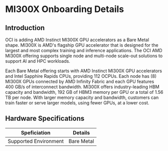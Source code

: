 # MI300X Onboarding	Details

## Introduction
OCI is adding AMD Instinct MI300X GPU accelerators as a Bare Metal shape. MI300X is AMD's flagship GPU accelerator that is designed for the largest and most complex training and inference applications. The OCI AMD MI300X offering supports single node and multi-node scale-out solutions to support Al and HPC workloads.

Each Bare Metal offering starts with AMD Instinct MI300X GPU accelerators and Intel Sapphire Rapids CPUs, providing 112 OCPUs. Each node has (8) MI300X GPUs connected by AMD Infinity Fabric and each GPU features 400 GB/s of interconnect bandwidth. MI300X offers industry-leading HBM capacity and bandwidth, 192 GB of HBM3 memory per GPU or a total of 1.56 TB per node. With larger memory capacity and bandwidth, customers can train faster or serve larger models, using fewer GPUs, at a lower cost.

## Hardware Specifications


|          Speficiation          |           Details                                                 |
|----------------------------|-----------------------------------------------------------------------|
|Supported Environment         | Bare Metal 